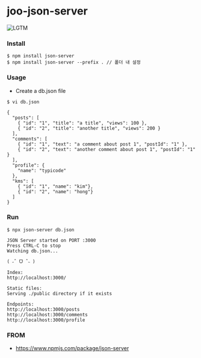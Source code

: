 # joo-json-server

![LGTM](https://i.lgtm.fun/2ozo.png)

### Install
```
$ npm install json-server
$ npm install json-server --prefix . // 폴더 내 설정
```

### Usage
- Create a db.json file
```
$ vi db.json

{
  "posts": [
    { "id": "1", "title": "a title", "views": 100 },
    { "id": "2", "title": "another title", "views": 200 }
  ],
  "comments": [
    { "id": "1", "text": "a comment about post 1", "postId": "1" },
    { "id": "2", "text": "another comment about post 1", "postId": "1" }
  ],
  "profile": {
    "name": "typicode"
  },
  "kms": [
    { "id": "1", "name": "kim"},
    { "id": "2", "name": "hong"}
  ]
}
```


### Run
```
$ npx json-server db.json

JSON Server started on PORT :3000
Press CTRL-C to stop
Watching db.json...

( ˶ˆ ᗜ ˆ˵ )

Index:
http://localhost:3000/

Static files:
Serving ./public directory if it exists

Endpoints:
http://localhost:3000/posts
http://localhost:3000/comments
http://localhost:3000/profile

```


### FROM
- https://www.npmjs.com/package/json-server
